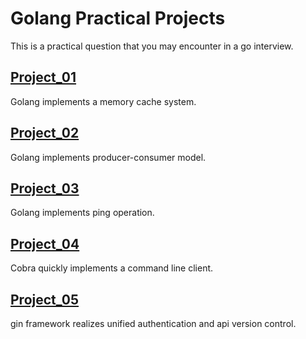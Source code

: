 # Golang Practical Projects
This is a practical question that you may encounter in a go interview.


## [Project_01](project_01)
Golang implements a memory cache system.

## [Project_02](project_02)
Golang implements producer-consumer model.

## [Project_03](project_03)
Golang implements ping operation.

## [Project_04](project_04)
Cobra quickly implements a command line client.

## [Project_05](project_05)
gin framework realizes unified authentication and api version control.
